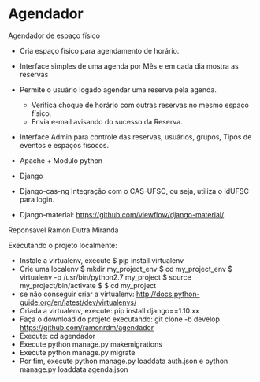 Agendador
=========

Agendador de espaço físico

+ Cria espaço físico para agendamento de horário.
+ Interface simples de uma agenda por Mês e em cada dia mostra as reservas
+ Permite o usuário logado agendar uma reserva pela agenda.
    + Verifica choque de horário com outras reservas no mesmo espaço físico.
    + Envia e-mail avisando do sucesso da Reserva.
+ Interface Admin para controle das reservas, usuários, grupos, Tipos de eventos e espaços físocos.

 + Apache + Modulo python 
 + Django 
 + Django-cas-ng
     Integração com o CAS-UFSC, ou seja, utiliza o IdUFSC para login.
 + Django-material:
    https://github.com/viewflow/django-material/

Reponsavel Ramon Dutra Miranda

Executando o projeto localmente:
+ Instale a virtualenv, execute
    $ pip install virtualenv
+ Crie uma localenv
    $ mkdir my_project_env
    $ cd my_project_env
    $ virtualenv -p /usr/bin/python2.7 my_project
    $ source my_project/bin/activate $
    $ cd my_project
+ se não conseguir criar a virtualenv: http://docs.python-guide.org/en/latest/dev/virtualenvs/
+ Criada a virtualenv, execute: pip install django==1.10.xx
+ Faça o download do projeto executando: git clone -b develop https://github.com/ramonrdm/agendador
+ Execute: cd agendador
+ Execute python manage.py makemigrations
+ Execute python manage.py migrate
+ Por fim, execute python manage.py loaddata auth.json e python manage.py loaddata agenda.json